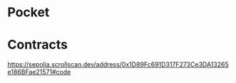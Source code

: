 # Pocket


# Contracts
https://sepolia.scrollscan.dev/address/0x1D89Fc691D317F273Ce3DA13265e186BFae21571#code
